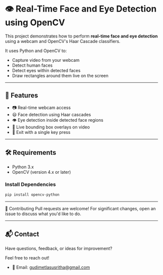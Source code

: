 # 👁️ Real-Time Face and Eye Detection using OpenCV

This project demonstrates how to perform **real-time face and eye detection** using a webcam and OpenCV's Haar Cascade classifiers.

It uses Python and OpenCV to:
- Capture video from your webcam
- Detect human faces
- Detect eyes within detected faces
- Draw rectangles around them live on the screen

---

## 🚀 Features

- 📷 Real-time webcam access
- 😃 Face detection using Haar cascades
- 👁️ Eye detection inside detected face regions
- 🎨 Live bounding box overlays on video
- 🛑 Exit with a single key press

---

## 🛠️ Requirements

- Python 3.x
- OpenCV (version 4.x or later)

### Install Dependencies

```bash
pip install opencv-python
```


---

🤝 Contributing
Pull requests are welcome! For significant changes, open an issue to discuss what you'd like to do.

---

## 📬 Contact

Have questions, feedback, or ideas for improvement?

Feel free to reach out!

- 📧 Email: [gudimetlasusritha@gmail.com](mailto:gudimetlasusritha@gmail.com)




